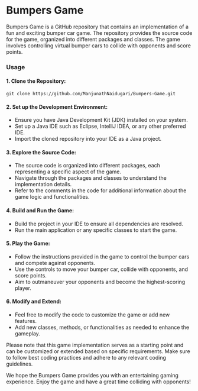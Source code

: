 # Bumpers Game

Bumpers Game is a GitHub repository that contains an implementation of a fun and exciting bumper car game. The repository provides the source code for the game, organized into different packages and classes. The game involves controlling virtual bumper cars to collide with opponents and score points.

### Usage

#### 1. Clone the Repository:
```shell
git clone https://github.com/ManjunathNaidugari/Bumpers-Game.git
```

#### 2. Set up the Development Environment:
- Ensure you have Java Development Kit (JDK) installed on your system.
- Set up a Java IDE such as Eclipse, IntelliJ IDEA, or any other preferred IDE.
- Import the cloned repository into your IDE as a Java project.

#### 3. Explore the Source Code:
- The source code is organized into different packages, each representing a specific aspect of the game.
- Navigate through the packages and classes to understand the implementation details.
- Refer to the comments in the code for additional information about the game logic and functionalities.

#### 4. Build and Run the Game:
- Build the project in your IDE to ensure all dependencies are resolved.
- Run the main application or any specific classes to start the game.

#### 5. Play the Game:
- Follow the instructions provided in the game to control the bumper cars and compete against opponents.
- Use the controls to move your bumper car, collide with opponents, and score points.
- Aim to outmaneuver your opponents and become the highest-scoring player.

#### 6. Modify and Extend:
- Feel free to modify the code to customize the game or add new features.
- Add new classes, methods, or functionalities as needed to enhance the gameplay.

Please note that this game implementation serves as a starting point and can be customized or extended based on specific requirements. Make sure to follow best coding practices and adhere to any relevant coding guidelines.

We hope the Bumpers Game provides you with an entertaining gaming experience. Enjoy the game and have a great time colliding with opponents!
